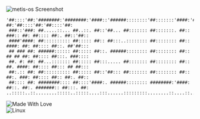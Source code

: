 ![metis-os Screenshot](https://raw.githubusercontent.com/metis-os/.github/main/assets/metis-linux-ss.png)
```
'##::::'##:'########:'########:'####::'######::::::::'##:::::::'####:'##::: ##:'##::::'##:'##::::'##:
 ###::'###: ##.....::... ##..::. ##::'##... ##::::::: ##:::::::. ##:: ###:: ##: ##:::: ##:. ##::'##::
 ####'####: ##:::::::::: ##::::: ##:: ##:::..:::::::: ##:::::::: ##:: ####: ##: ##:::: ##::. ##'##:::
 ## ### ##: ######:::::: ##::::: ##::. ######:::::::: ##:::::::: ##:: ## ## ##: ##:::: ##:::. ###::::
 ##. #: ##: ##...::::::: ##::::: ##:::..... ##::::::: ##:::::::: ##:: ##. ####: ##:::: ##::: ## ##:::
 ##:.:: ##: ##:::::::::: ##::::: ##::'##::: ##::::::: ##:::::::: ##:: ##:. ###: ##:::: ##:: ##:. ##::
 ##:::: ##: ########:::: ##::::'####:. ######:::::::: ########:'####: ##::. ##:. #######:: ##:::. ##:
..:::::..::........:::::..:::::....:::......:::::::::........::....::..::::..:::.......:::..:::::..::
```

![Made With Love](http://ForTheBadge.com/images/badges/built-with-love.svg)
<br>
![Linux](https://img.shields.io/badge/Linux-FCC624?style=for-the-badge&logo=linux&logoColor=black)
